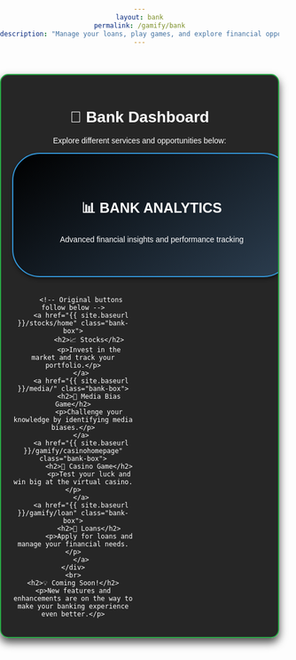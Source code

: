 ```yaml
---
layout: bank
permalink: /gamify/bank
description: "Manage your loans, play games, and explore financial opportunities with the Bank feature."
---
```


<style>
    body {
        text-align: center;
        font-family: 'Arial', sans-serif;
        background-size: cover;
        color: white;
        margin: 0;
        padding: 0;
        overflow-x: hidden;
        position: relative;
    }
    .container {
        max-width: 900px;
        margin: 50px auto;
        padding: 20px;
        background-color: rgba(0, 0, 0, 0.85);
        border-radius: 15px;
        box-shadow: 0 8px 15px rgba(0, 0, 0, 0.7);
        border: 2px solid #28a745;
        position: relative;
        overflow: hidden;
    }
    .bank-options {
        display: grid;
        grid-template-columns: 1fr;
        gap: 20px;
    }
    @media (min-width: 600px) {
        .bank-options {
            grid-template-columns: 1fr 1fr;
        }
    }
    .bank-box {
        display: flex;
        flex-direction: column;
        justify-content: center;
        align-items: center;
        text-decoration: none;
        padding: 20px;
        background: linear-gradient(145deg, #000000, #333333);
        color: white;
        border-radius: 50px;
        box-shadow: 0 4px 6px rgba(0, 0, 0, 0.4);
        border: 2px solid #28a745;
        transition: transform 0.3s, background-color 0.4s, box-shadow 0.3s;
        position: relative;
        overflow: hidden;
        cursor: pointer;
        width: 100%;
        height: 150px;
    }
    .bank-box:hover {
        background: linear-gradient(145deg, #28a745, #c0392b);
        transform: scale(1.05);
        box-shadow: 0 10px 20px rgba(40, 167, 69, 0.6);
    }
    /* Added specific styling for the analytics button */
    .bank-analytics-box {
        grid-column: 1 / -1;
        height: 180px;
        background: linear-gradient(145deg, #000000, #2c3e50) !important;
        border: 2px solid #3498db !important;
    }
    .bank-analytics-box h2 {
        font-size: 1.8em;
        margin-bottom: 10px;
    }
</style>

<div class="container">
    <h1>🏦 Bank Dashboard</h1>
    <p>Explore different services and opportunities below:</p>
    <div class="bank-options">
        <!-- Bank Analytics Button - Top and Larger -->
        <a href="{{ site.baseurl }}/gamify/bankanalytics" class="bank-box bank-analytics-box">
            <h2>📊 BANK ANALYTICS</h2>
            <p>Advanced financial insights and performance tracking</p>
        </a>

        <!-- Original buttons follow below -->
        <a href="{{ site.baseurl }}/stocks/home" class="bank-box">
            <h2>📈 Stocks</h2>
            <p>Invest in the market and track your portfolio.</p>
        </a>
        <a href="{{ site.baseurl }}/media/" class="bank-box">
            <h2>📰 Media Bias Game</h2>
            <p>Challenge your knowledge by identifying media biases.</p>
        </a>
        <a href="{{ site.baseurl }}/gamify/casinohomepage" class="bank-box">
            <h2>🎰 Casino Game</h2>
            <p>Test your luck and win big at the virtual casino.</p>
        </a>
        <a href="{{ site.baseurl }}/gamify/loan" class="bank-box">
            <h2>💸 Loans</h2>
            <p>Apply for loans and manage your financial needs.</p>
        </a>
    </div>
    <br>
    <h2>💡 Coming Soon!</h2>
    <p>New features and enhancements are on the way to make your banking experience even better.</p>
</div>